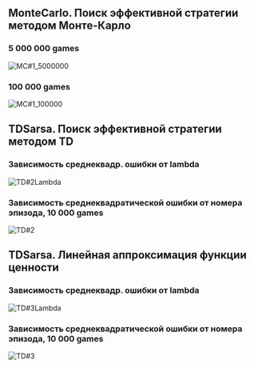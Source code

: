 <!-- #1 -->
<h2>MonteCarlo. Поиск эффективной стратегии методом Монте-Карло</h2>

<h3> 5 000 000 games </h3>

![MC#1_5000000](https://user-images.githubusercontent.com/79199956/175033898-a1b16904-ac04-48a2-908e-899cbf5b06fe.PNG)

<h3> 100 000 games </h3>

![MC#1_100000](https://user-images.githubusercontent.com/79199956/175037040-bc3c0fc6-a8d7-42fe-b0b6-3055aad762fb.PNG)

<!-- #2 -->
<h2>TDSarsa. Поиск эффективной стратегии методом TD</h2>

<h3>Зависимость среднеквадр. ошибки от lambda</h3>

![TD#2Lambda](https://user-images.githubusercontent.com/79199956/175036129-2092f046-4b49-4558-9ddb-d2b020391911.PNG)

<h3>Зависимость среднеквадратической ошибки от номера эпизода, 10 000 games</h3>

![TD#2](https://user-images.githubusercontent.com/79199956/175035887-ee9a2128-2962-434c-b6bf-f5c5641bb402.PNG)

<!-- #3 -->
<h2>TDSarsa. Линейная аппроксимация функции ценности</h2>

<h3>Зависимость среднеквадр. ошибки от lambda</h3>

![TD#3Lambda](https://user-images.githubusercontent.com/79199956/175035201-897f279a-ff8f-4629-98eb-a0299e08d937.PNG)

<h3>Зависимость среднеквадратической ошибки от номера эпизода, 10 000 games</h3>

![TD#3](https://user-images.githubusercontent.com/79199956/175034629-6ab9dd62-98df-4949-b8b4-ab2f86bb7ddf.PNG)



